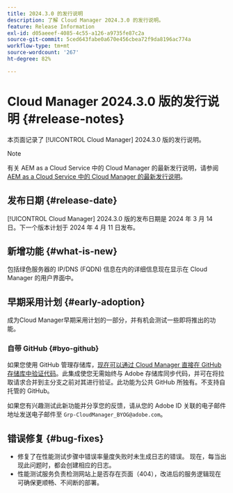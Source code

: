 ```yaml
---
title: 2024.3.0 的发行说明
description: 了解 Cloud Manager 2024.3.0 的发行说明。
feature: Release Information
exl-id: d05aeeef-4085-4c55-a126-a9735fe87c2a
source-git-commit: 5ced643fabe0a670e456cbea72f9da8196ac774a
workflow-type: tm+mt
source-wordcount: '267'
ht-degree: 82%

---
```



# Cloud Manager 2024.3.0 版的发行说明 {#release-notes}

本页面记录了 [!UICONTROL Cloud Manager] 2024.3.0 版的发行说明。

>[!NOTE]
>
>有关 AEM as a Cloud Service 中的 Cloud Manager 的最新发行说明，请参阅 [AEM as a Cloud Service 中的 Cloud Manager 的最新发行说明](https://experienceleague.adobe.com/zh-hans/docs/experience-manager-cloud-service/content/release-notes/cloud-manager/current)。

## 发布日期 {#release-date}

[!UICONTROL Cloud Manager] 2024.3.0 版的发布日期是 2024 年 3 月 14 日。下一个版本计划于 2024 年 4 月 11 日发布。

## 新增功能 {#what-is-new}

包括绿色服务器的 IP/DNS (FQDN) 信息在内的详细信息现在显示在 Cloud Manager 的用户界面中。

## 早期采用计划 {#early-adoption}

成为Cloud Manager早期采用计划的一部分，并有机会测试一些即将推出的功能。

### 自带 GitHub {#byo-github}

如果您使用 GitHub 管理存储库，[现在可以通过 Cloud Manager 直接在 GitHub 存储库中验证代码](/help/managing-code/private-repositories.md)。此集成使您无需始终与 Adobe 存储库同步代码，并可在将拉取请求合并到主分支之前对其进行验证。此功能为公共 GitHub 所独有。不支持自托管的 GitHub。

如果您有兴趣测试此新功能并分享您的反馈，请从您的 Adobe ID 关联的电子邮件地址发送电子邮件至 `Grp-CloudManager_BYOG@adobe.com`。

## 错误修复 {#bug-fixes}

* 修复了在性能测试步骤中错误率量度失败时未生成日志的错误。 现在，每当出现此问题时，都会创建相应的日志。
* 性能测试服务负责检测网站上是否存在页面（404），改进后的服务逻辑现在可确保更顺畅、不间断的部署。

